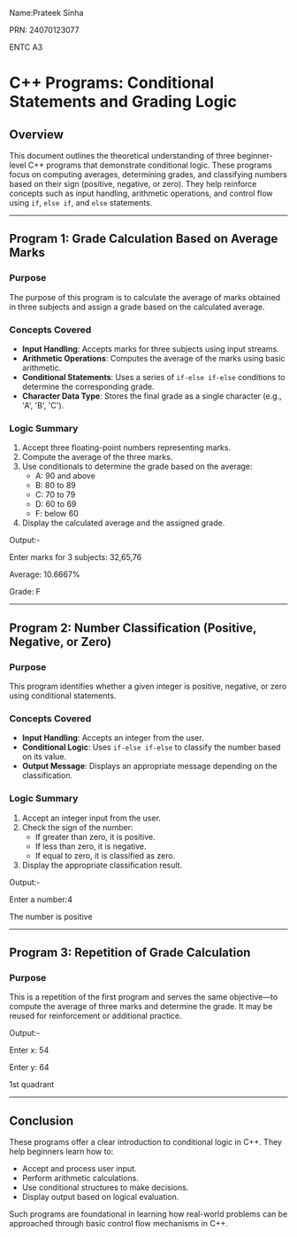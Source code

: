 Name:Prateek Sinha

PRN: 24070123077

ENTC A3

# C++ Programs: Conditional Statements and Grading Logic

## Overview

This document outlines the theoretical understanding of three beginner-level C++ programs that demonstrate conditional logic. These programs focus on computing averages, determining grades, and classifying numbers based on their sign (positive, negative, or zero). They help reinforce concepts such as input handling, arithmetic operations, and control flow using `if`, `else if`, and `else` statements.

---

## Program 1: Grade Calculation Based on Average Marks

### Purpose

The purpose of this program is to calculate the average of marks obtained in three subjects and assign a grade based on the calculated average.


### Concepts Covered

- **Input Handling**: Accepts marks for three subjects using input streams.
- **Arithmetic Operations**: Computes the average of the marks using basic arithmetic.
- **Conditional Statements**: Uses a series of `if-else if-else` conditions to determine the corresponding grade.
- **Character Data Type**: Stores the final grade as a single character (e.g., 'A', 'B', 'C').

### Logic Summary

1. Accept three floating-point numbers representing marks.
2. Compute the average of the three marks.
3. Use conditionals to determine the grade based on the average:
   - A: 90 and above
   - B: 80 to 89
   - C: 70 to 79
   - D: 60 to 69
   - F: below 60
4. Display the calculated average and the assigned grade.
  
Output:-

Enter marks for 3 subjects: 32,65,76

Average: 10.6667%

Grade: F

---

## Program 2: Number Classification (Positive, Negative, or Zero)

### Purpose

This program identifies whether a given integer is positive, negative, or zero using conditional statements.

### Concepts Covered

- **Input Handling**: Accepts an integer from the user.
- **Conditional Logic**: Uses `if-else if-else` to classify the number based on its value.
- **Output Message**: Displays an appropriate message depending on the classification.

### Logic Summary

1. Accept an integer input from the user.
2. Check the sign of the number:
   - If greater than zero, it is positive.
   - If less than zero, it is negative.
   - If equal to zero, it is classified as zero.
3. Display the appropriate classification result.
   
Output:-

Enter a number:4

The number is positive

---

## Program 3: Repetition of Grade Calculation

### Purpose

This is a repetition of the first program and serves the same objective—to compute the average of three marks and determine the grade. It may be reused for reinforcement or additional practice.

Output:-

Enter x: 54

Enter y: 64

1st quadrant

---

## Conclusion

These programs offer a clear introduction to conditional logic in C++. They help beginners learn how to:

- Accept and process user input.
- Perform arithmetic calculations.
- Use conditional structures to make decisions.
- Display output based on logical evaluation.

Such programs are foundational in learning how real-world problems can be approached through basic control flow mechanisms in C++.
